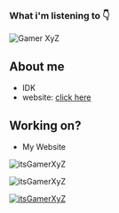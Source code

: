 
<!--
**itsgamerxyz/itsgamerxyz** is a ✨ _special_ ✨ repository because its `README.md` (this file) appears on your GitHub profile.

Here are some ideas to get you started:

- 🔭 I’m currently working on ...
- 🌱 I’m currently learning ...
- 👯 I’m looking to collaborate on ...
- 🤔 I’m looking for help with ...
- 💬 Ask me about ...
- 📫 How to reach me: ...
- 😄 Pronouns: ...
- ⚡ Fun fact: ...
-->

### What i'm listening to 👇
![Gamer XyZ](https://spotify-recently-played-readme.vercel.app/api?user=313zrf7m6dlw2hk2xhlpfdk3cvzu&count=6)

<h2>About me</h2>

- IDK
- website: [click here](https://gamer-xyz.ml/)

<h2>Working on?</h2>

- My Website


<p align="left">
  <img src="https://github-readme-stats.vercel.app/api?username=itsGamerXyZ&show_icons=true&locale=en&theme=dark&layout=compact" alt="itsGamerXyZ" />
</p>

<p align="left">
  <img src="https://github-readme-stats.vercel.app/api/top-langs?username=itsGamerXyZ&show_icons=true&locale=en&layout=compact&theme=dark" alt="itsGamerXyZ" />
</p>

<p align="left">
  <a href="https://twitter.com/itsGamerXyZ" target="blank"><img src="https://img.shields.io/twitter/follow/itsGamerXyZ?color=blue&label=Follow%20me%20on%20twitter&logo=twitter&logoColor=fff&style=for-the-badge" alt="itsGamerXyZ"/></a>
</p>

